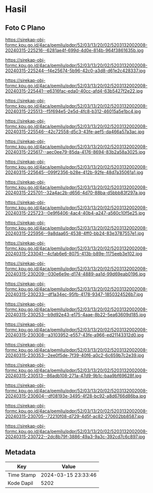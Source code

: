 # Hasil

## Foto C Plano

https://sirekap-obj-formc.kpu.go.id/4aca/pemilu/pdpr/52/03/13/20/02/5203132002008-20240315-225216--6281ae4f-699d-4d0e-814b-964f3861635b.jpg

https://sirekap-obj-formc.kpu.go.id/4aca/pemilu/pdpr/52/03/13/20/02/5203132002008-20240315-225244--f4e25674-5b96-42c0-a3d8-d61e2c428337.jpg

https://sirekap-obj-formc.kpu.go.id/4aca/pemilu/pdpr/52/03/13/20/02/5203132002008-20240315-225441--e6316fac-eda0-40cc-afd4-63b5427f2e22.jpg

https://sirekap-obj-formc.kpu.go.id/4aca/pemilu/pdpr/52/03/13/20/02/5203132002008-20240315-225513--f5f694e5-2e5d-4fc8-b312-46015a5e1bc4.jpg

https://sirekap-obj-formc.kpu.go.id/4aca/pemilu/pdpr/52/03/13/20/02/5203132002008-20240315-225546--42c72558-d5c3-43fe-aef5-da466a57a3ac.jpg

https://sirekap-obj-formc.kpu.go.id/4aca/pemilu/pdpr/52/03/13/20/02/5203132002008-20240315-225617--aec0ee79-85da-4176-8694-83b2a58a3025.jpg

https://sirekap-obj-formc.kpu.go.id/4aca/pemilu/pdpr/52/03/13/20/02/5203132002008-20240315-225645--099f2356-b28e-412b-92fe-48d7a35061a1.jpg

https://sirekap-obj-formc.kpu.go.id/4aca/pemilu/pdpr/52/03/13/20/02/5203132002008-20240315-225701--32a4ac2b-d656-4d70-88ba-d5bbb83f297a.jpg

https://sirekap-obj-formc.kpu.go.id/4aca/pemilu/pdpr/52/03/13/20/02/5203132002008-20240315-225723--0e9f6406-4ac4-40b4-a247-a560c10f5e25.jpg

https://sirekap-obj-formc.kpu.go.id/4aca/pemilu/pdpr/52/03/13/20/02/5203132002008-20240315-225956--9a8daa65-4538-4ff0-bb24-83e3787557e1.jpg

https://sirekap-obj-formc.kpu.go.id/4aca/pemilu/pdpr/52/03/13/20/02/5203132002008-20240315-233041--4cfab6e6-8075-413b-b89e-1175eeb3e102.jpg

https://sirekap-obj-formc.kpu.go.id/4aca/pemilu/pdpr/52/03/13/20/02/5203132002008-20240315-230209--030e6e9e-d174-4889-aa1d-99d69eab0196.jpg

https://sirekap-obj-formc.kpu.go.id/4aca/pemilu/pdpr/52/03/13/20/02/5203132002008-20240315-230233--df1a34ec-95fb-4178-9347-1850324526b7.jpg

https://sirekap-obj-formc.kpu.go.id/4aca/pemilu/pdpr/52/03/13/20/02/5203132002008-20240315-230253--b9d92e43-e175-4aae-8b22-5ea63609d185.jpg

https://sirekap-obj-formc.kpu.go.id/4aca/pemilu/pdpr/52/03/13/20/02/5203132002008-20240315-230308--a3103952-e557-43fe-a966-ed21143312d0.jpg

https://sirekap-obj-formc.kpu.go.id/4aca/pemilu/pdpr/52/03/13/20/02/5203132002008-20240315-230353--2ee0f5de-7f39-40f6-a0c2-6c659b7c2e39.jpg

https://sirekap-obj-formc.kpu.go.id/4aca/pemilu/pdpr/52/03/13/20/02/5203132002008-20240315-230513--86adb108-271a-47d9-9b1c-baa9bf69628f.jpg

https://sirekap-obj-formc.kpu.go.id/4aca/pemilu/pdpr/52/03/13/20/02/5203132002008-20240315-230604--df08193e-3495-4f28-bc92-a8d6766d86ba.jpg

https://sirekap-obj-formc.kpu.go.id/4aca/pemilu/pdpr/52/03/13/20/02/5203132002008-20240315-230705--72210f08-d729-4d5f-ac82-270602bb8587.jpg

https://sirekap-obj-formc.kpu.go.id/4aca/pemilu/pdpr/52/03/13/20/02/5203132002008-20240315-230722--2dc8b79f-3886-49a3-9a3c-392cd7c6c897.jpg


## Metadata

| Key        | Value               |
| ---------- | ------------------- |
| Time Stamp | 2024-03-15 23:33:46 |
| Kode Dapil | 5202                |



